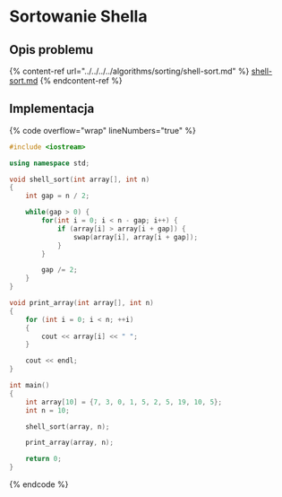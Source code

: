 # Sortowanie Shella

## Opis problemu

{% content-ref url="../../../../algorithms/sorting/shell-sort.md" %}
[shell-sort.md](../../../../algorithms/sorting/shell-sort.md)
{% endcontent-ref %}

## Implementacja

{% code overflow="wrap" lineNumbers="true" %}
```cpp
#include <iostream>

using namespace std;

void shell_sort(int array[], int n)
{
    int gap = n / 2;

    while(gap > 0) {
        for(int i = 0; i < n - gap; i++) {
            if (array[i] > array[i + gap]) {
                swap(array[i], array[i + gap]);
            }
        }

        gap /= 2;
    }
}

void print_array(int array[], int n)
{
    for (int i = 0; i < n; ++i)
    {
        cout << array[i] << " ";
    }

    cout << endl;
}

int main()
{
    int array[10] = {7, 3, 0, 1, 5, 2, 5, 19, 10, 5};
    int n = 10;

    shell_sort(array, n);

    print_array(array, n);

    return 0;
}
```
{% endcode %}
